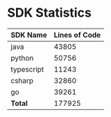 # SDK Statistics

| SDK Name   | Lines of Code |
| ---------- | ------------- |
| java       | 43805         |
| python     | 50756         |
| typescript | 11243         |
| csharp     | 32860         |
| go         | 39261         |
| **Total**  | 177925        |
